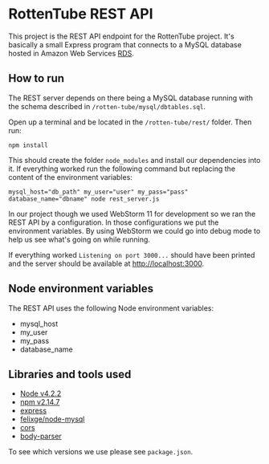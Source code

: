 # RottenTube REST API
This project is the REST API endpoint for the RottenTube project. It's basically 
a small Express program that connects to a MySQL database hosted in Amazon Web 
Services [RDS](https://aws.amazon.com/rds/).

## How to run
The REST server depends on there being a MySQL database running with the schema 
described in `/rotten-tube/mysql/dbtables.sql`.

Open up a terminal and be located in the `/rotten-tube/rest/` folder. Then run:

```
npm install
```

This should create the folder `node_modules` and install our dependencies into 
it. If everything worked run the following command but replacing the content 
of the environment variables:

```
mysql_host="db_path" my_user="user" my_pass="pass" database_name="dbname" node rest_server.js 
```

In our project though we used WebStorm 11 for development so we ran the REST API 
by a configuration. In those configurations we put the environment variables. 
By using WebStorm we could go into debug mode to help us see what's going on 
while running.

If everything worked `Listening on port 3000...` should have been printed and 
the server should be available at [http://localhost:3000](http://localhost:3000).

## Node environment variables
The REST API uses the following Node environment variables:

* mysql_host
* my_user
* my_pass
* database_name

## Libraries and tools used
* [Node v4.2.2](https://nodejs.org/en/)
* [npm v2.14.7](https://www.npmjs.com/)
* [express](https://github.com/strongloop/express/)
* [felixge/node-mysql](https://github.com/felixge/node-mysql)
* [cors](https://github.com/expressjs/cors)
* [body-parser](https://github.com/expressjs/body-parser)

To see which versions we use please see `package.json`.